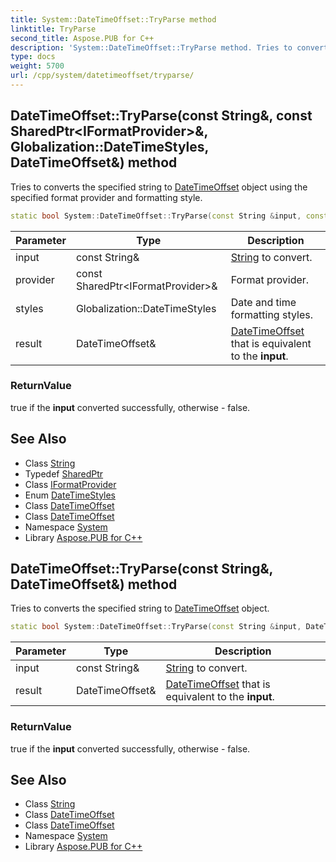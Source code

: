 ```yaml
---
title: System::DateTimeOffset::TryParse method
linktitle: TryParse
second_title: Aspose.PUB for C++
description: 'System::DateTimeOffset::TryParse method. Tries to converts the specified string to DateTimeOffset object using the specified format provider and formatting style in C++.'
type: docs
weight: 5700
url: /cpp/system/datetimeoffset/tryparse/
---
```

## DateTimeOffset::TryParse(const String\&, const SharedPtr\<IFormatProvider\>\&, Globalization::DateTimeStyles, DateTimeOffset\&) method


Tries to converts the specified string to [DateTimeOffset](../) object using the specified format provider and formatting style.

```cpp
static bool System::DateTimeOffset::TryParse(const String &input, const SharedPtr<IFormatProvider> &provider, Globalization::DateTimeStyles styles, DateTimeOffset &result)
```


| Parameter | Type | Description |
| --- | --- | --- |
| input | const String\& | [String](../../string/) to convert. |
| provider | const SharedPtr\<IFormatProvider\>\& | Format provider. |
| styles | Globalization::DateTimeStyles | Date and time formatting styles. |
| result | DateTimeOffset\& | [DateTimeOffset](../) that is equivalent to the **input**. |

### ReturnValue

true if the **input** converted successfully, otherwise - false.

## See Also

* Class [String](../../string/)
* Typedef [SharedPtr](../../sharedptr/)
* Class [IFormatProvider](../../iformatprovider/)
* Enum [DateTimeStyles](../../../system.globalization/datetimestyles/)
* Class [DateTimeOffset](../)
* Class [DateTimeOffset](../)
* Namespace [System](../../)
* Library [Aspose.PUB for C++](../../../)
## DateTimeOffset::TryParse(const String\&, DateTimeOffset\&) method


Tries to converts the specified string to [DateTimeOffset](../) object.

```cpp
static bool System::DateTimeOffset::TryParse(const String &input, DateTimeOffset &result)
```


| Parameter | Type | Description |
| --- | --- | --- |
| input | const String\& | [String](../../string/) to convert. |
| result | DateTimeOffset\& | [DateTimeOffset](../) that is equivalent to the **input**. |

### ReturnValue

true if the **input** converted successfully, otherwise - false.

## See Also

* Class [String](../../string/)
* Class [DateTimeOffset](../)
* Class [DateTimeOffset](../)
* Namespace [System](../../)
* Library [Aspose.PUB for C++](../../../)
